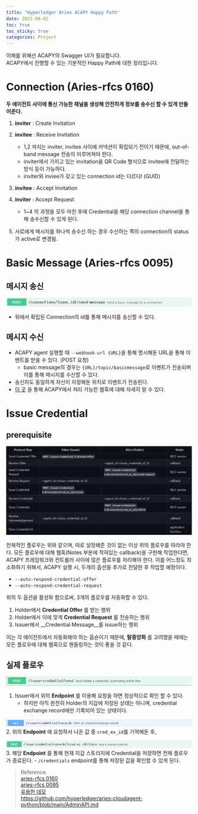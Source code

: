 ```yaml
---
title: "Hyperledger Aries ACAPY Happy Path"
date: 2021-08-02
toc: true
toc_sticky: true
categories: Project
---
```


이해를 위해선 ACAPY의 Swagger UI가 필요합니다.   
ACAPY에서 진행할 수 있는 기본적인 Happy Path에 대한 정리입니다.

# Connection (Aries-rfcs 0160)
__두 에이전트 사이에 통신 가능한 채널을 생성해 안전하게 정보를 송수신 할 수 있게 만들어준다.__
1. __inviter__ : Create Invitation 
   
2. __invitee__ : Receive Invitation
    - 1,2 까지는 inviter, invitee 사이에 커넥션이 확립되기 전이기 때문에, out-of-band message 전송이 이루어져야 한다.
    - inviter에서 가지고 있는 invitation을 QR Code 형식으로 invitee에 전달하는 방식 등이 가능하다.
    - inviter와 inviee가 갖고 있는 connection id는 다르다! (GUID)
  
3. __invitee__ : Accept Invitation

4. __inviter__ : Accept Request
    - 1~4 의 과정을 모두 마친 후에 Credential을 해당 connection channel을 통해 송수신할 수 있게 된다.

5. 서로에게 메시지를 하나씩 송수신 하는 경우 수신하는 쪽의 connection의 status가 active로 변경됨.

# Basic Message (Aries-rfcs 0095)

## 메시지 송신
![img.png](../../images/acapy-send-message.png)
- 위에서 확립된 Connection의 id를 통해 메시지를 송신할 수 있다.

## 메시지 수신
- ACAPY agent 실행할 때 `--webhook-url {URL}`을 통해 명시해둔 URL을 통해 이벤트를 받을 수 있다. (POST 요청)
    - basic message의 경우는 `{URL}/topic/basicmessage`로 이벤트가 전송되며 이를 통해 메시지를 수신할 수 있다.
- 송신자도 동일하게 자신이 지정해둔 위치로 이벤트가 전송된다.
- [이 곳](https://github.com/hyperledger/aries-cloudagent-python/blob/main/AdminAPI.md) 을 통해 ACAPY에서 처리 가능한 웹훅에 대해 자세히 알 수 있다.
  

# Issue Credential

## prerequisite
![img.png](../../images/issue-credential-2.0.png)

전체적인 플로우는 위와 같으며, 따로 설정해준 것이 없는 이상 위의 플로우를 따라야 한다.
모든 플로우에 대해 웹훅(Notes 부분에 적혀있는 callback)을 구현해 작업한다면, ACAPY 프레임워크와 컨트롤러 사이에 많은 플로우를 처리해야 한다.
이를 어느정도 최소화하기 위해서, ACAPY 실행 시, 두개의 옵션을 추가로 전달한 후 작업할 예정이다.

- `--auto-respond-credential-offer`
- `--auto-respond-credential-request`

위의 두 옵션을 활성화 함으로써, 3개의 플로우를 자동화할 수 있다.
1. Holder에서 __Credential Offer__ 를 받는 행위
2. Holder에서 이에 맞게 __Credential Request__ 를 전송하는 행위
3. Issuer에서 __Credential Message__를 issue하는 행위   

이는 각 에이전트에서 자동화해야 하는 옵숀이기 때문에, __탈중앙화__ 를 고려했을 때에는 모든 플로우에 대해 웹훅으로 핸들링하는 것이 좋을 것 같다.

## 실제 플로우
![img.png](../../images/send-credential.png)
1. Issuer에서 위의 __Endpoint__ 를 이용해 요청을 하면 정상적으로 확인 할 수 있다.
    - 하지만 아직 완전히 Holder의 지갑에 저장된 상태는 아니며, credential exchange record에만 기록되어 있는 상태이다.
  
![img.png](../../images/ex-records.png)
2. 위의 __Endpoint__ 에 요청하서 나온 값 중 `cred_ex_id`를 기억해둔 후,

![img.png](../../images/store-cred.png)
3. 해당 __Endpoint__ 를 통해 현재 지갑 스토리지에 Credential을 저장하면 전체 플로우가 종료된다.
    - `/credentials` endpoint를 통해 저장된 값을 확인할 수 있게 된다.
  
   


















> Reference.   
> [aries-rfcs 0160](https://github.com/hyperledger/aries-rfcs/tree/9b0aaa39df7e8bd434126c4b33c097aae78d65bf/features/0160-connection-protocol)   
> [aries-rfcs 0095](https://github.com/hyperledger/aries-rfcs/tree/527849ec3aa2a8fd47a7bb6c57f918ff8bcb5e8c/features/0095-basic-message)   
> [유용한 데모](https://github.com/hyperledger/aries-cloudagent-python/blob/main/demo/AriesOpenAPIDemo.md#start-the-faber-agent-1)   
> https://github.com/hyperledger/aries-cloudagent-python/blob/main/AdminAPI.md   